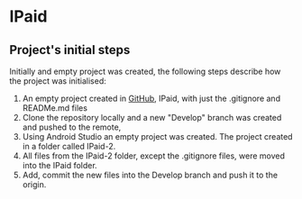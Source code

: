 # IPaid
## Project's initial steps
Initially and empty project was created, the following steps describe how the project was initialised:
1. An empty project created in [GitHub](https://github.com/dk2636/IPaid "IPaid"), IPaid, with just the .gitignore and READMe.md files
1. Clone the repository locally and a new "Develop" branch was created and pushed to the remote,
1. Using Android Studio an empty project was created. The project created in a folder called IPaid-2.
1. All files from the IPaid-2 folder, except the .gitignore files, were moved into the IPaid folder.
1. Add, commit the new files into the Develop branch and push it to the origin.